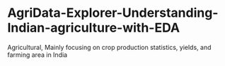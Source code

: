 # AgriData-Explorer-Understanding-Indian-agriculture-with-EDA
Agricultural, Mainly focusing on crop production statistics, yields, and farming area in India 
